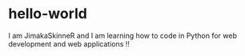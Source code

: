 # hello-world


I am JimakaSkinneR and I am learning how to code in Python for web development and web applications !!

